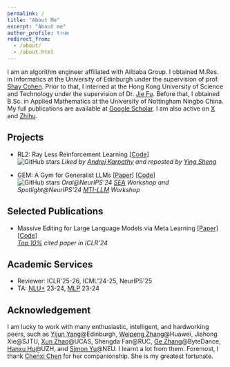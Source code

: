 ```yaml
---
permalink: /
title: "About Me"
excerpt: "About me"
author_profile: true
redirect_from: 
  - /about/
  - /about.html
---
```


I am an algorithm engineer affiliated with Alibaba Group.
I obtained M.Res. in Informatics at the University of Edinburgh under the supervision of prof. [Shay Cohen](https://homepages.inf.ed.ac.uk/scohen/).
Prior to that, I interned at the Hong Kong University of Science and Technology under the supervision of Dr. [Jie Fu](https://bigaidream.github.io/).
Before that, I obtained B.Sc. in Applied Mathematics at the University of Nottingham Ningbo China.
My full publications are available at [Google Scholar](https://scholar.google.com/citations?hl=zh-CN&view_op=list_works&gmla=AJ1KiT3E3CHkitK-8XkwkeYKxup4GEJyV0SkLGZYQErzPnldBlEg2-H9TQ5J5s8C469VUrr_d909FGy-TM0ggoOTBa5Kl5IZZfzveAwzH0M36XHIe2e1XOypJvTv-2_00cE&user=1ml8-30AAAAJ).
I am also active on [X](https://twitter.com/ChenmienTan) and [Zhihu](https://www.zhihu.com/people/tanchenmien).

## Projects

* RL2: Ray Less Reinforcement Learning  [[Code]](https://github.com/ChenmienTan/RL2)  
![GitHub stars](https://img.shields.io/github/stars/ChenmienTan/RL2.svg?style=social) *Liked by [Andrej Karpathy](https://scholar.google.com/citations?user=l8WuQJgAAAAJ&hl=en) and reposted by [Ying Sheng](https://scholar.google.com/citations?user=xMhGYpgAAAAJ&hl=en)* 

* GEM: A Gym for Generalist LLMs [[Paper]](https://arxiv.org/pdf/2510.01051) [[Code]](https://github.com/axon-rl/gem)    
![GitHub stars](https://img.shields.io/github/stars/axon-rl/gem.svg?style=social) *Oral@NeurIPS'24 [SEA](https://sea-workshop.github.io/) Workshop and Spotlight@NeurIPS'24 [MTI-LLM](https://workshop-multi-turn-interaction.github.io/) Workshop*

## Selected Publications

* Massive Editing for Large Language Models via Meta Learning [[Paper]](https://arxiv.org/abs/2311.04661) [[Code]](https://github.com/ChenmienTan/malmen)  
*[Top 10%](https://github.com/qianlanwyd/paper-citation-ranking/blob/master/iclr_2024_main_conference_citations_top_30%25.json) cited paper in ICLR'24*

<!-- ## Competitions

* Learning Equality – Curriculum Recommendations  
*Ranking: 17/1057 = 1.6%*
* [Google AI4Code – Understand Code in Python Notebooks](https://www.kaggle.com/competitions/AI4Code/discussion/343603)  
*Ranking: 25/1135 = 2.2%* 
* [H&M Personalized Fashion Recommendations](https://github.com/Wp-Zhang/H-M-Fashion-RecSys)  
*Ranking: 45/2952 = 1.5%* -->

## Academic Services

* Reviewer: ICLR'25-26, ICML'24-25, NeurIPS'25
* TA: [NLU+](http://www.drps.ed.ac.uk/23-24/dpt/cxinfr11157.htm) 23-24, [MLP](http://www.drps.ed.ac.uk/23-24/dpt/cxinfr11132.htm) 23-24

<!-- ## Fun Facts -->
<!-- 
* I am the 14th academic generation descendant of [Gauss](https://en.wikipedia.org/wiki/Carl_Friedrich_Gauss), the 14th of [Laplace](https://en.wikipedia.org/wiki/Pierre-Simon_Laplace), the 18th of [Bernoulli](https://en.wikipedia.org/wiki/Jacob_Bernoulli), the 20th of [Leibniz](https://en.wikipedia.org/wiki/Pierre-Simon_Laplace), and the 26th of [Copernicus](https://en.wikipedia.org/wiki/Nicolaus_Copernicus). -->


<!-- * I graduated from a [high school](https://en.wikipedia.org/wiki/Sichuan_Chengdu_Shishi_High_School) with a history over 2,160 years. -->

## Acknowledgement

I am lucky to work with many enthusiastic, intelligent, and hardworking peers, such as [Yijun Yang](https://thomasyyj.github.io/yangyijun/)@Edinburgh, [Weipeng Zhang](https://github.com/Wp-Zhang)@Huawei, Jiahong Xie@SJTU, [Xun Zhao](https://github.com/CarnoZhao)@UCAS, Shengda Fan@RUC, [Ge Zhang](https://scholar.google.com/citations?user=qyTrq4kAAAAJ&hl=zh-CN)@ByteDance, [Hanxu Hu](https://hanxuhu.github.io)@UZH, and [Simon Yu](https://simon-yu.netlify.app)@NEU.
I learnt a lot from them.
Foremost, I thank [Chenxi Chen](https://2023.rca.ac.uk/students/chenxi-chen/) for her companionship.
She is my greatest fortunate. 